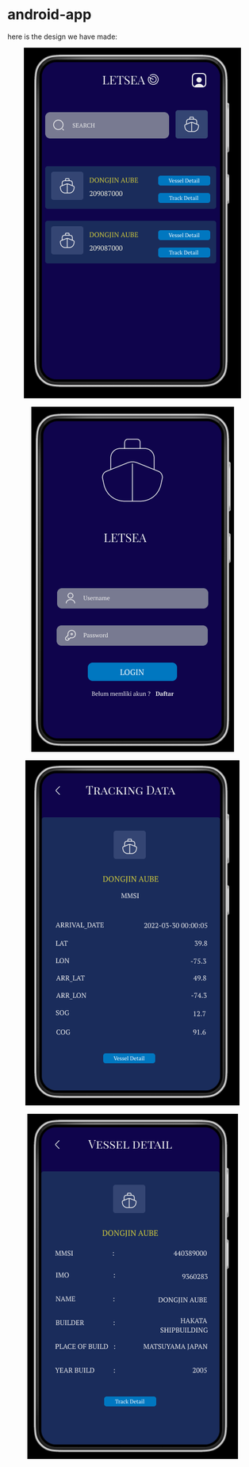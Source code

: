 # android-app

here is the design we have made:

<p align="center">
<img src="https://github.com/LetSea-Nautical/android-app/blob/main/assets/home.png" alt="Result">
</p>

<p align="center">
<img src="https://github.com/LetSea-Nautical/android-app/blob/main/assets/login.png" alt="Result">
</p>

<p align="center">
<img src="https://github.com/LetSea-Nautical/android-app/blob/main/assets/tracking%20detail.png" alt="Result">
</p>

<p align="center">
<img src="https://github.com/LetSea-Nautical/android-app/blob/main/assets/vessel%20detail.png" alt="Result">
</p>
